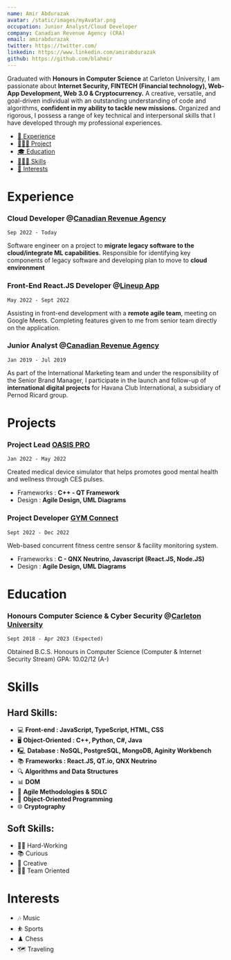 ```yaml
---
name: Amir Abdurazak
avatar: /static/images/myAvatar.png
occupation: Junior Analyst/Cloud Developer
company: Canadian Revenue Agency (CRA)
email: amirabdurazak
twitter: https://twitter.com/
linkedin: https://www.linkedin.com/amirabdurazak
github: https://github.com/blahmir
---
```


Graduated with **Honours in Computer Science** at Carleton University, I am passionate about **Internet Security, FINTECH (Financial technology), Web-App Development, Web 3.0 & Cryptocurrency.** A creative, versatile, and goal-driven individual with an outstanding understanding of code and algorithms, **confident in my ability to tackle new missions.** Organized and rigorous, I possess a range of key technical and interpersonal skills that I have developed through my professional experiences.

- [💼 Experience](#experience)
- [🧑🏻‍💻 Project](#projects)
- [🎓 Education](#education)
- [🤹🏼‍♂️ Skills](#skills)
- [🏐 Interests](#interests)
  <br />

# Experience

### Cloud Developer @**[Canadian Revenue Agency](https://www.canada.ca/en/revenue-agency.html)**

`Sep 2022 - Today`

Software engineer on a project to **migrate legacy software to the cloud/integrate ML capabilities.** Responsible for identifying key components of legacy software and developing plan to move to **cloud environment**

### Front-End React.JS Developer @[Lineup App](https://www.lineupappq.com/)

`May 2022 - Sept 2022`

Assisting in front-end development with a **remote agile team**, meeting on Google Meets. Completing features given to me from senior team directly on the application.

### Junior Analyst @[Canadian Revenue Agency](https://www.canada.ca/en/revenue-agency.html)

`Jan 2019 - Jul 2019`

As part of the International Marketing team and under the responsibility of the Senior Brand Manager, I participate in the launch and follow-up of **international digital projects** for Havana Club International, a subsidiary of Pernod Ricard group.
<br />

# Projects

### Project Lead [OASIS PRO](./blog/projects/oasis-pro)

`Jan 2022 - May 2022`

Created medical device simulator that helps promotes good mental health and wellness through CES pulses.

- Frameworks : **C++ - QT Framework**
- Design : **Agile Design, UML Diagrams**

### Project Developer [GYM Connect](./blog/projects/gym-connect)

`Sept 2022 - Dec 2022`

Web-based concurrent fitness centre sensor & facility monitoring system.

- Frameworks : **C - QNX Neutrino, Javascript (React.JS, Node.JS)**
- Design : **Agile Design, UML Diagrams**
  <br />

# Education

### Honours Computer Science & Cyber Security @[Carleton University ](https://www.excelia-group.com)

`Sept 2018 - Apr 2023 (Expected)`

Obtained B.C.S. Honours in Computer Science (Computer & Internet Security Stream)
GPA: 10.02/12 (A-)
<br />

# Skills

## Hard Skills:

- 💻 **Front-end : JavaScript, TypeScript, HTML, CSS**
- 🖥️ **Object-Oriented : C++, Python, C#, Java**
- 🖳 **Database : NoSQL, PostgreSQL, MongoDB, Aginity Workbench**
- 📚 **Frameworks : React.JS, QT.io, QNX Neutrino**
- 🔍 **Algorithms and Data Structures**
- 📊 **DOM**
- 📑 **Agile Methodologies & SDLC**
- 📝 **Object-Oriented Programming**
- 🌐 **Cryptography**

## Soft Skills:

- 🧑‍💼 Hard-Working
- 📚 Curious
- 🎨 Creative
- 🤝🏼 Team Oriented
  <br />

# Interests

- 🎶 Music
- ⛹️ Sports
- ♟️ Chess
- 🗺️ Traveling
